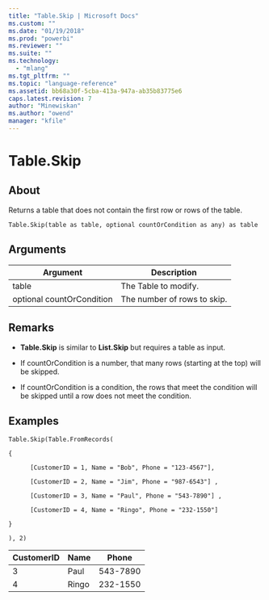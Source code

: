 ```yaml
---
title: "Table.Skip | Microsoft Docs"
ms.custom: ""
ms.date: "01/19/2018"
ms.prod: "powerbi"
ms.reviewer: ""
ms.suite: ""
ms.technology: 
  - "mlang"
ms.tgt_pltfrm: ""
ms.topic: "language-reference"
ms.assetid: bb68a30f-5cba-413a-947a-ab35b83775e6
caps.latest.revision: 7
author: "Minewiskan"
ms.author: "owend"
manager: "kfile"
---
```

# Table.Skip

  
## About  
Returns a table that does not contain the first row or rows of the table.  
  
```  
Table.Skip(table as table, optional countOrCondition as any) as table  
```  
  
## Arguments  
  
|Argument|Description|  
|------------|---------------|  
|table|The Table to modify.|  
|optional countOrCondition|The number of rows to skip.|  
  
## <a name="__toc360789542"></a>Remarks  
  
-   **Table.Skip** is similar to **List.Skip** but requires a table as input.  
  
-   If countOrCondition is a number, that many rows (starting at the top) will be skipped.  
  
-   If countOrCondition is a condition, the rows that meet the condition will be skipped until a row does not meet the condition.  
  
## Examples  
  
```  
Table.Skip(Table.FromRecords(  
  
{  
  
      [CustomerID = 1, Name = "Bob", Phone = "123-4567"],  
  
      [CustomerID = 2, Name = "Jim", Phone = "987-6543"] ,  
  
      [CustomerID = 3, Name = "Paul", Phone = "543-7890"] ,  
  
      [CustomerID = 4, Name = "Ringo", Phone = "232-1550"]  
  
}  
  
), 2)  
```  
  
|CustomerID|Name|Phone|  
|--------------|--------|---------|  
|3|Paul|543-7890|  
|4|Ringo|232-1550|  
  
